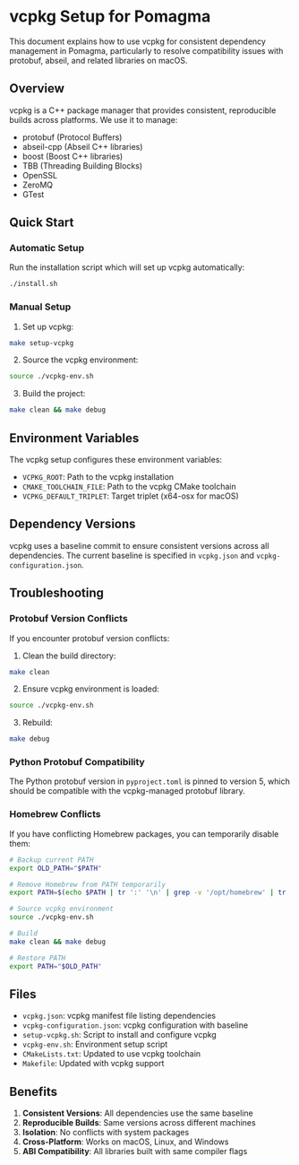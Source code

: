 # vcpkg Setup for Pomagma

This document explains how to use vcpkg for consistent dependency management in Pomagma, particularly to resolve compatibility issues with protobuf, abseil, and related libraries on macOS.

## Overview

vcpkg is a C++ package manager that provides consistent, reproducible builds across platforms. We use it to manage:

- protobuf (Protocol Buffers)
- abseil-cpp (Abseil C++ libraries)
- boost (Boost C++ libraries)
- TBB (Threading Building Blocks)
- OpenSSL
- ZeroMQ
- GTest

## Quick Start

### Automatic Setup

Run the installation script which will set up vcpkg automatically:

```bash
./install.sh
```

### Manual Setup

1. Set up vcpkg:
```bash
make setup-vcpkg
```

2. Source the vcpkg environment:
```bash
source ./vcpkg-env.sh
```

3. Build the project:
```bash
make clean && make debug
```

## Environment Variables

The vcpkg setup configures these environment variables:

- `VCPKG_ROOT`: Path to the vcpkg installation
- `CMAKE_TOOLCHAIN_FILE`: Path to the vcpkg CMake toolchain
- `VCPKG_DEFAULT_TRIPLET`: Target triplet (x64-osx for macOS)

## Dependency Versions

vcpkg uses a baseline commit to ensure consistent versions across all dependencies. The current baseline is specified in `vcpkg.json` and `vcpkg-configuration.json`.

## Troubleshooting

### Protobuf Version Conflicts

If you encounter protobuf version conflicts:

1. Clean the build directory:
```bash
make clean
```

2. Ensure vcpkg environment is loaded:
```bash
source ./vcpkg-env.sh
```

3. Rebuild:
```bash
make debug
```

### Python Protobuf Compatibility

The Python protobuf version in `pyproject.toml` is pinned to version 5, which should be compatible with the vcpkg-managed protobuf library.

### Homebrew Conflicts

If you have conflicting Homebrew packages, you can temporarily disable them:

```bash
# Backup current PATH
export OLD_PATH="$PATH"

# Remove Homebrew from PATH temporarily
export PATH=$(echo $PATH | tr ':' '\n' | grep -v '/opt/homebrew' | tr '\n' ':')

# Source vcpkg environment
source ./vcpkg-env.sh

# Build
make clean && make debug

# Restore PATH
export PATH="$OLD_PATH"
```

## Files

- `vcpkg.json`: vcpkg manifest file listing dependencies
- `vcpkg-configuration.json`: vcpkg configuration with baseline
- `setup-vcpkg.sh`: Script to install and configure vcpkg
- `vcpkg-env.sh`: Environment setup script
- `CMakeLists.txt`: Updated to use vcpkg toolchain
- `Makefile`: Updated with vcpkg support

## Benefits

1. **Consistent Versions**: All dependencies use the same baseline
2. **Reproducible Builds**: Same versions across different machines
3. **Isolation**: No conflicts with system packages
4. **Cross-Platform**: Works on macOS, Linux, and Windows
5. **ABI Compatibility**: All libraries built with same compiler flags 